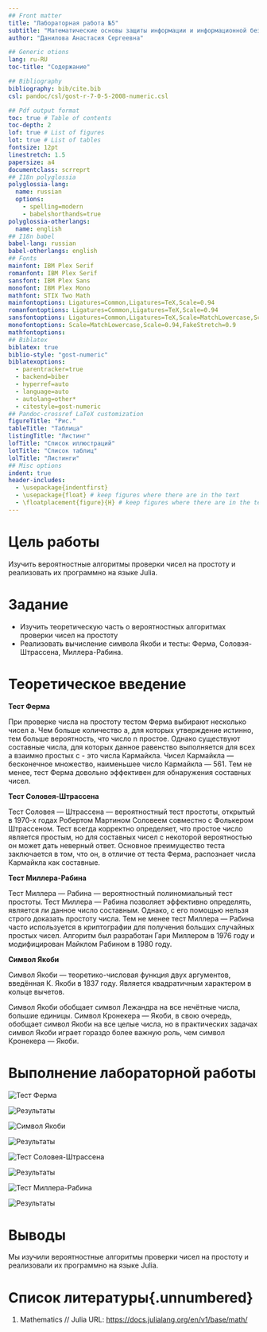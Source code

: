 ```yaml
---
## Front matter
title: "Лабораторная работа №5"
subtitle: "Математические основы защиты информации и информационной безопасности"
author: "Данилова Анастасия Сергеевна"

## Generic otions
lang: ru-RU
toc-title: "Содержание"

## Bibliography
bibliography: bib/cite.bib
csl: pandoc/csl/gost-r-7-0-5-2008-numeric.csl

## Pdf output format
toc: true # Table of contents
toc-depth: 2
lof: true # List of figures
lot: true # List of tables
fontsize: 12pt
linestretch: 1.5
papersize: a4
documentclass: scrreprt
## I18n polyglossia
polyglossia-lang:
  name: russian
  options:
	- spelling=modern
	- babelshorthands=true
polyglossia-otherlangs:
  name: english
## I18n babel
babel-lang: russian
babel-otherlangs: english
## Fonts
mainfont: IBM Plex Serif
romanfont: IBM Plex Serif
sansfont: IBM Plex Sans
monofont: IBM Plex Mono
mathfont: STIX Two Math
mainfontoptions: Ligatures=Common,Ligatures=TeX,Scale=0.94
romanfontoptions: Ligatures=Common,Ligatures=TeX,Scale=0.94
sansfontoptions: Ligatures=Common,Ligatures=TeX,Scale=MatchLowercase,Scale=0.94
monofontoptions: Scale=MatchLowercase,Scale=0.94,FakeStretch=0.9
mathfontoptions:
## Biblatex
biblatex: true
biblio-style: "gost-numeric"
biblatexoptions:
  - parentracker=true
  - backend=biber
  - hyperref=auto
  - language=auto
  - autolang=other*
  - citestyle=gost-numeric
## Pandoc-crossref LaTeX customization
figureTitle: "Рис."
tableTitle: "Таблица"
listingTitle: "Листинг"
lofTitle: "Список иллюстраций"
lotTitle: "Список таблиц"
lolTitle: "Листинги"
## Misc options
indent: true
header-includes:
  - \usepackage{indentfirst}
  - \usepackage{float} # keep figures where there are in the text
  - \floatplacement{figure}{H} # keep figures where there are in the text
---
```


# Цель работы

Изучить вероятностные алгоритмы проверки чисел на простоту и реализовать их программно на языке Julia.

# Задание

- Изучить теоретическую часть о вероятностных алгоритмах проверки чисел на простоту
- Реализовать вычисление символа Якоби и тесты: Ферма, Соловэя-Штрассена, Миллера-Рабина.

# Теоретическое введение

**Тест Ферма**

При проверке числа на простоту тестом Ферма выбирают несколько чисел a. Чем больше количество a, для которых утверждение истинно, тем больше вероятность, что число n простое. Однако существуют составные числа, для которых данное равенство выполняется для всех a взаимно простых с  - это числа Кармайкла. Чисел Кармайкла — бесконечное множество, наименьшее число Кармайкла — 561. Тем не менее, тест Ферма довольно эффективен для обнаружения составных чисел.

**Тест Соловея-Штрассена**

Тест Соловея — Штрассена — вероятностный тест простоты, открытый в 1970-х годах Робертом Мартином Соловеем совместно с Фолькером Штрассеном. Тест всегда корректно определяет, что простое число является простым, но для составных чисел с некоторой вероятностью он может дать неверный ответ. Основное преимущество теста заключается в том, что он, в отличие от теста Ферма, распознает числа Кармайкла как составные.

**Тест Миллера-Рабина**

Тест Миллера — Рабина — вероятностный полиномиальный тест простоты. Тест Миллера — Рабина позволяет эффективно определять, является ли данное число составным. Однако, с его помощью нельзя строго доказать простоту числа. Тем не менее тест Миллера — Рабина часто используется в криптографии для получения больших случайных простых чисел.
Алгоритм был разработан Гари Миллером в 1976 году и модифицирован Майклом Рабином в 1980 году.

**Символ Якоби**

Символ Якоби — теоретико-числовая функция двух аргументов, введённая К. Якоби в 1837 году. Является квадратичным характером в кольце вычетов.

Символ Якоби обобщает символ Лежандра на все нечётные числа, большие единицы. Символ Кронекера — Якоби, в свою очередь, обобщает символ Якоби на все целые числа, но в практических задачах символ Якоби играет гораздо более важную роль, чем символ Кронекера — Якоби.

# Выполнение лабораторной работы

![Тест Ферма](1.jpg)

![Результаты](1_2.jpg)

![Символ Якоби](2.jpg)

![Результаты](2_2.jpg)

![Тест Соловея-Штрассена](3.jpg)

![Результаты](3_2.jpg)

![Тест Миллера-Рабина](4.jpg)

![Результаты](4_2.jpg)

# Выводы

Мы изучили вероятностные алгоритмы проверки чисел на простоту и реализовали их программно на языке Julia.

# Список литературы{.unnumbered}

1. Mathematics // Julia URL: https://docs.julialang.org/en/v1/base/math/